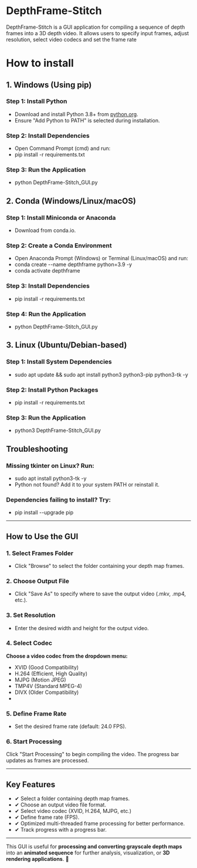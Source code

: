 # **DepthFrame-Stitch**

DepthFrame-Stitch is a GUI application for compiling a sequence of depth frames into a 3D depth video. It allows users to specify input frames, adjust resolution, select video codecs and set the frame rate 

# How to install 

## 1. Windows (Using pip)
### Step 1: Install Python
- Download and install Python 3.8+ from [python.org](https://www.python.org/downloads/).
- Ensure "Add Python to PATH" is selected during installation.

### Step 2: Install Dependencies
- Open Command Prompt (cmd) and run:
- pip install -r requirements.txt

### Step 3: Run the Application
- python DepthFrame-Stitch_GUI.py

## 2. Conda (Windows/Linux/macOS)

### Step 1: Install Miniconda or Anaconda
- Download from conda.io.

### Step 2: Create a Conda Environment
- Open Anaconda Prompt (Windows) or Terminal (Linux/macOS) and run:
- conda create --name depthframe python=3.9 -y
- conda activate depthframe

### Step 3: Install Dependencies
- pip install -r requirements.txt

### Step 4: Run the Application
- python DepthFrame-Stitch_GUI.py


## 3. Linux (Ubuntu/Debian-based)
### Step 1: Install System Dependencies
- sudo apt update && sudo apt install python3 python3-pip python3-tk -y

### Step 2: Install Python Packages
- pip install -r requirements.txt

### Step 3: Run the Application
- python3 DepthFrame-Stitch_GUI.py

## Troubleshooting
### Missing tkinter on Linux? Run:
- sudo apt install python3-tk -y
- Python not found? Add it to your system PATH or reinstall it.
### Dependencies failing to install? Try:
- pip install --upgrade pip

---

## **How to Use the GUI**

### **1. Select Frames Folder**
- Click "Browse" to select the folder containing your depth map frames.

### **2. Choose Output File**
- Click "Save As" to specify where to save the output video (.mkv, .mp4, etc.).

### **3. Set Resolution**
- Enter the desired width and height for the output video.

### **4. Select Codec**
**Choose a video codec from the dropdown menu:**
- XVID (Good Compatibility)
- H.264 (Efficient, High Quality)
- MJPG (Motion JPEG)
- TMP4V (Standard MPEG-4)
- DIVX (Older Compatibility)
- 
### **5. Define Frame Rate**
- Set the desired frame rate (default: 24.0 FPS).

### **6. Start Processing**
Click "Start Processing" to begin compiling the video. The progress bar updates as frames are processed.

---

## **Key Features**
- ✔ Select a folder containing depth map frames.  
- ✔ Choose an output video file format.  
- ✔ Select video codec (XVID, H.264, MJPG, etc.)
- ✔ Define frame rate (FPS). 
- ✔ Optimized multi-threaded frame processing for better performance.
- ✔ Track progress with a progress bar.
---

This GUI is useful for **processing and converting grayscale depth maps** into an **animated sequence** for further analysis, visualization, or **3D rendering applications**. 🚀
